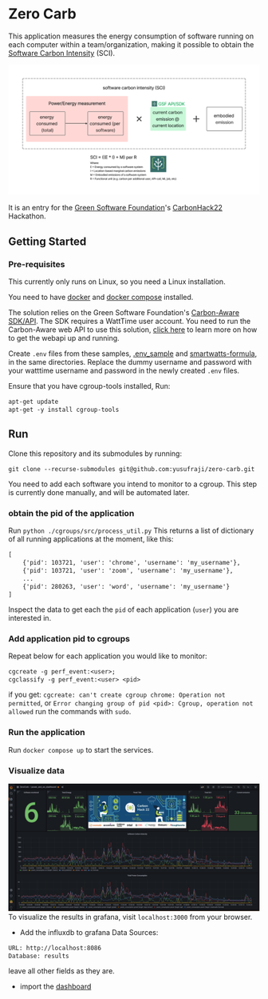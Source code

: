 # Zero Carb

This application measures the energy consumption of software running on each computer within a team/organization, making it possible to obtain the [Software Carbon Intensity](https://github.com/Green-Software-Foundation/software_carbon_intensity) (SCI).

![sci](images/sci.png)

It is an entry for the [Green Software Foundation](https://greensoftware.foundation/)'s [CarbonHack22](https://taikai.network/gsf/hackathons/carbonhack22/overview) Hackathon.
## Getting Started

### Pre-requisites

This currently only runs on Linux, so you need a Linux installation.

You need to have [docker](https://docs.docker.com/engine/install/) and [docker compose](https://docs.docker.com/compose/install/) installed.

The solution relies on the Green Software Foundation's [Carbon-Aware SDK/API](https://github.com/Green-Software-Foundation/carbon-aware-sdk). 
The SDK requires a WattTime user account. 
You need to run the Carbon-Aware web API  to use this solution, [click here](https://github.com/Green-Software-Foundation/carbon-aware-sdk/blob/dev/GettingStarted.md) to learn more on how to get the webapi up and running.

Create `.env` files from these samples, [.env_sample](./.env) and [smartwatts-formula](./smartwatts-formula/.env), in the same directories. 
Replace the dummy username and password with your watttime username and password in the newly created `.env` files.

Ensure that you have cgroup-tools installed, Run:
```
apt-get update
apt-get -y install cgroup-tools
```

## Run

Clone this repository and its submodules by running:

```
git clone --recurse-submodules git@github.com:yusufraji/zero-carb.git
```

You need to add each software you intend to monitor to a cgroup.
This step is currently done manually, and will be automated later.

### obtain the pid of the application
Run `python ./cgroups/src/process_util.py`
This returns a list of dictionary of all running applications at the moment, like this:
```
[
    {'pid': 103721, 'user': 'chrome', 'username': 'my_username'},
    {'pid': 103721, 'user': 'zoom', 'username': 'my_username'},
    ...
    {'pid': 280263, 'user': 'word', 'username': 'my_username'}    
]
```
Inspect the data to get each the `pid` of each application (`user`) you are interested in.

### Add application pid to cgroups
Repeat below for each application you would like to monitor:
```
cgcreate -g perf_event:<user>;
cgclassify -g perf_event:<user> <pid>
```
if you get:
`cgcreate: can't create cgroup chrome: Operation not permitted`, 
or `Error changing group of pid <pid>: Cgroup, operation not allowed`
run the commands with `sudo`.

### Run the application
Run `docker compose up` to start the services.

### Visualize data
![grafana dashboard](images/2022-11-03_15-59.png)
To visualize the results in grafana, visit `localhost:3000` from your browser. 
* Add the influxdb to grafana Data Sources:
```
URL: http://localhost:8086
Database: results
```
leave all other fields as they are.
* import the [dashboard](power_and_sci_dashboard.json)
